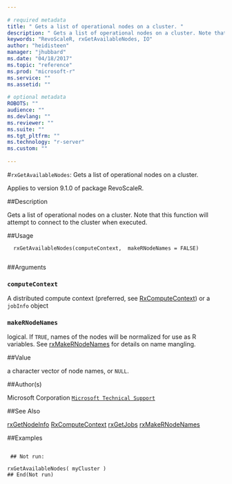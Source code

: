 ```yaml
--- 
 
# required metadata 
title: " Gets a list of operational nodes on a cluster. " 
description: " Gets a list of operational nodes on a cluster. Note that this function will attempt to connect to the cluster when executed. " 
keywords: "RevoScaleR, rxGetAvailableNodes, IO" 
author: "heidisteen" 
manager: "jhubbard" 
ms.date: "04/18/2017" 
ms.topic: "reference" 
ms.prod: "microsoft-r" 
ms.service: "" 
ms.assetid: "" 
 
# optional metadata 
ROBOTS: "" 
audience: "" 
ms.devlang: "" 
ms.reviewer: "" 
ms.suite: "" 
ms.tgt_pltfrm: "" 
ms.technology: "r-server" 
ms.custom: "" 
 
--- 
```

 
 
 #`rxGetAvailableNodes`:  Gets a list of operational nodes on a cluster. 

 Applies to version 9.1.0 of package RevoScaleR.
 
 ##Description
 
Gets a list of operational nodes on a cluster.
Note that this function will attempt to connect to the cluster when executed.
 
 
 
 ##Usage

```   
  rxGetAvailableNodes(computeContext,  makeRNodeNames = FALSE)
 
```
 
 
 ##Arguments

   
  
 ### `computeContext`
 A distributed compute context (preferred, see [RxComputeContext](rxcomputecontext.md))  or a `jobInfo` object 
  
  
  
 ### `makeRNodeNames`
 logical. If `TRUE`, names of the nodes will be normalized for use  as R variables.  See [rxMakeRNodeNames](../../scaler/packagehelp/rxmakernodenames.md) for details on name mangling. 
  
  
 
 
 ##Value
 
a character vector of node names, or `NULL`.
 
 ##Author(s)
 
Microsoft Corporation [`Microsoft Technical Support`](https://go.microsoft.com/fwlink/?LinkID=698556&clcid=0x409)

 
 
 ##See Also
 
[rxGetNodeInfo](../../scaler/packagehelp/rxgetnodeinfo.md)
[RxComputeContext](rxcomputecontext.md)
[rxGetJobs](../../scaler/packagehelp/rxgetjobs.md)
[rxMakeRNodeNames](../../scaler/packagehelp/rxmakernodenames.md)
   
 ##Examples

 ```
   
  ## Not run:
 
rxGetAvailableNodes( myCluster )
 ## End(Not run) 
  
 
```
 
 
